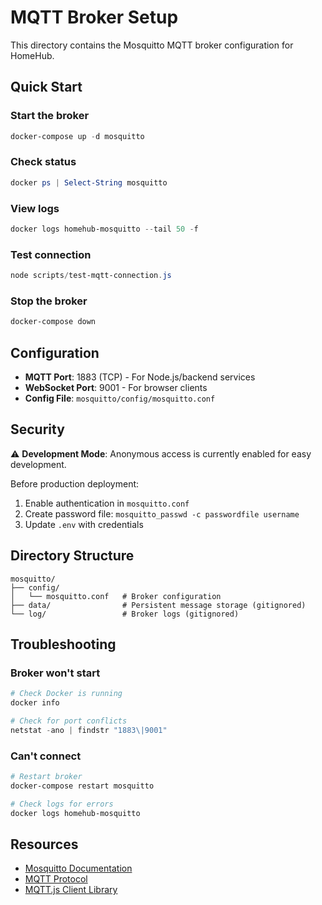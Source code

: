 # MQTT Broker Setup

This directory contains the Mosquitto MQTT broker configuration for HomeHub.

## Quick Start

### Start the broker

```powershell
docker-compose up -d mosquitto
```

### Check status

```powershell
docker ps | Select-String mosquitto
```

### View logs

```powershell
docker logs homehub-mosquitto --tail 50 -f
```

### Test connection

```powershell
node scripts/test-mqtt-connection.js
```

### Stop the broker

```powershell
docker-compose down
```

## Configuration

- **MQTT Port**: 1883 (TCP) - For Node.js/backend services
- **WebSocket Port**: 9001 - For browser clients
- **Config File**: `mosquitto/config/mosquitto.conf`

## Security

⚠️ **Development Mode**: Anonymous access is currently enabled for easy development.

Before production deployment:

1. Enable authentication in `mosquitto.conf`
2. Create password file: `mosquitto_passwd -c passwordfile username`
3. Update `.env` with credentials

## Directory Structure

```
mosquitto/
├── config/
│   └── mosquitto.conf   # Broker configuration
├── data/                # Persistent message storage (gitignored)
└── log/                 # Broker logs (gitignored)
```

## Troubleshooting

### Broker won't start

```powershell
# Check Docker is running
docker info

# Check for port conflicts
netstat -ano | findstr "1883\|9001"
```

### Can't connect

```powershell
# Restart broker
docker-compose restart mosquitto

# Check logs for errors
docker logs homehub-mosquitto
```

## Resources

- [Mosquitto Documentation](https://mosquitto.org/documentation/)
- [MQTT Protocol](https://mqtt.org/)
- [MQTT.js Client Library](https://github.com/mqttjs/MQTT.js)
